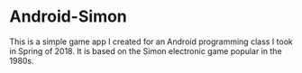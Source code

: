 # Android-Simon
This is a simple game app I created for an Android programming class I took in Spring of 2018.  It is based on the Simon electronic game popular in the 1980s.
